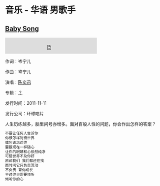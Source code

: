 # 音乐 - 华语 男歌手

## [Baby Song](http://music.163.com/#/song?id=64116)

<iframe frameborder="no" border="0" marginwidth="0" marginheight="0" width=298 height=52
src="http://music.163.com/outchain/player?type=2&id=64116&auto=0&height=32"></iframe>

作词：岑宁儿

作曲：岑宁儿

演唱：[陈奕迅](http://music.163.com/#/artist?id=2116)

专辑：[？](http://music.163.com/#/album?id=6341)

发行时间：2011-11-11

发行公司：环球唱片

人生历练越多，脑里问号亦增多。面对百般人性的问题，你会作出怎样的答案？

```java
不要让任何人告诉你
你该怎样对待世界
或它该怎对你
要跟现在一样随心
让你的眼睛和心依然纯净
可惜世界不及你好
原谅我们 我们都还在找
而时间它只负责流动
不负责 育你成长
不过你只需要倾听
倾听你的心
```

